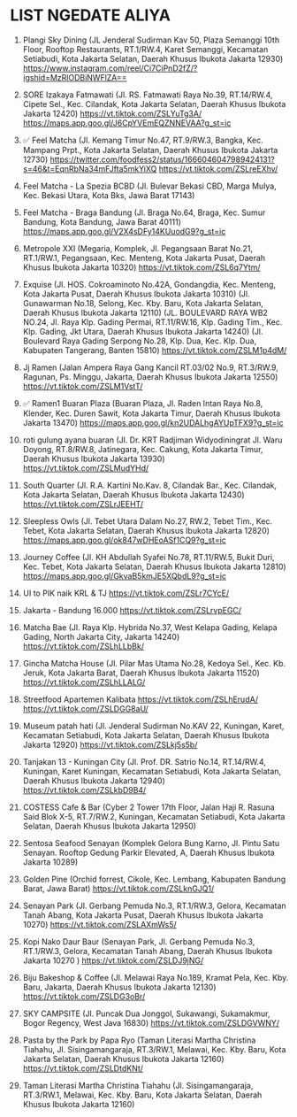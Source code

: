 # LIST NGEDATE ALIYA

1. Plangi Sky Dining (JL Jenderal Sudirman Kav 50, Plaza Semanggi 10th Floor, Rooftop Restaurants, RT.1/RW.4, Karet Semanggi, Kecamatan Setiabudi, Kota Jakarta Selatan, Daerah Khusus Ibukota Jakarta 12930)
https://www.instagram.com/reel/Ci7CiPnD2fZ/?igshid=MzRlODBiNWFlZA==

2. SORE Izakaya Fatmawati (Jl. RS. Fatmawati Raya No.39, RT.14/RW.4, Cipete Sel., Kec. Cilandak, Kota Jakarta Selatan, Daerah Khusus Ibukota Jakarta 12420)
https://vt.tiktok.com/ZSLYuTg3A/
https://maps.app.goo.gl/J6CpYVEmEQZNNEVAA?g_st=ic

3. ✅ Feel Matcha (Jl. Kemang Timur No.47, RT.9/RW.3, Bangka, Kec. Mampang Prpt., Kota Jakarta Selatan, Daerah Khusus Ibukota Jakarta 12730)
https://twitter.com/foodfess2/status/1666046047989424131?s=46&t=EqnRbNa34mFJfta5mkYiXQ
https://vt.tiktok.com/ZSLreEXhv/

4. Feel Matcha - La Spezia BCBD (Jl. Bulevar Bekasi CBD, Marga Mulya, Kec. Bekasi Utara, Kota Bks, Jawa Barat 17143)

5. Feel Matcha - Braga Bandung (Jl. Braga No.64, Braga, Kec. Sumur Bandung, Kota Bandung, Jawa Barat 40111)
https://maps.app.goo.gl/V2X4sDFy14KUuodG9?g_st=ic

6. Metropole XXI (Megaria, Komplek, Jl. Pegangsaan Barat No.21, RT.1/RW.1, Pegangsaan, Kec. Menteng, Kota Jakarta Pusat, Daerah Khusus Ibukota Jakarta 10320)
https://vt.tiktok.com/ZSL6q7Ytm/

7. Exquise
(Jl. HOS. Cokroaminoto No.42A, Gondangdia, Kec. Menteng, Kota Jakarta Pusat, Daerah Khusus Ibukota Jakarta 10310)
(Jl. Gunawarman No.18, Selong, Kec. Kby. Baru, Kota Jakarta Selatan, Daerah Khusus Ibukota Jakarta 12110)
(JL. BOULEVARD RAYA WB2 NO.24, Jl. Raya Klp. Gading Permai, RT.11/RW.16, Klp. Gading Tim., Kec. Klp. Gading, Jkt Utara, Daerah Khusus Ibukota Jakarta 14240)
(Jl. Boulevard Raya Gading Serpong No.28, Klp. Dua, Kec. Klp. Dua, Kabupaten Tangerang, Banten 15810)
https://vt.tiktok.com/ZSLM1p4dM/

8. Jj Ramen (Jalan Ampera Raya Gang Kancil RT.03/02 No.9, RT.3/RW.9, Ragunan, Ps. Minggu, Jakarta, Daerah Khusus Ibukota Jakarta 12550)
https://vt.tiktok.com/ZSLM1VstT/

9. ✅ Ramen1 Buaran Plaza (Buaran Plaza, Jl. Raden Intan Raya No.8, Klender, Kec. Duren Sawit, Kota Jakarta Timur, Daerah Khusus Ibukota Jakarta 13470)
https://maps.app.goo.gl/kn2UDALhgAYUpTFX9?g_st=ic

10. roti gulung ayana buaran (Jl. Dr. KRT Radjiman Widyodiningrat Jl. Waru Doyong, RT.8/RW.8, Jatinegara, Kec. Cakung, Kota Jakarta Timur, Daerah Khusus Ibukota Jakarta 13930)
https://vt.tiktok.com/ZSLMudYHd/

11. South Quarter (Jl. R.A. Kartini No.Kav. 8, Cilandak Bar., Kec. Cilandak, Kota Jakarta Selatan, Daerah Khusus Ibukota Jakarta 12430)
https://vt.tiktok.com/ZSLrJEEHT/

12. Sleepless Owls (Jl. Tebet Utara Dalam No.27, RW.2, Tebet Tim., Kec. Tebet, Kota Jakarta Selatan, Daerah Khusus Ibukota Jakarta 12820)
https://maps.app.goo.gl/ok847wDHEoASf1CQ9?g_st=ic

13. Journey Coffee (Jl. KH Abdullah Syafei No.78, RT.11/RW.5, Bukit Duri, Kec. Tebet, Kota Jakarta Selatan, Daerah Khusus Ibukota Jakarta 12810)
https://maps.app.goo.gl/GkvaB5kmJE5XQbdL9?g_st=ic

14. UI to PIK naik KRL & TJ
https://vt.tiktok.com/ZSLr7CYcE/

15. Jakarta - Bandung 16.000
https://vt.tiktok.com/ZSLrvpEGC/

16. Matcha Bae (Jl. Raya Klp. Hybrida No.37, West Kelapa Gading, Kelapa Gading, North Jakarta City, Jakarta 14240)
https://vt.tiktok.com/ZSLhLLbBk/

17. Gincha Matcha House (Jl. Pilar Mas Utama No.28, Kedoya Sel., Kec. Kb. Jeruk, Kota Jakarta Barat, Daerah Khusus Ibukota Jakarta 11520)
https://vt.tiktok.com/ZSLhLLALG/

18. Streetfood Apartemen Kalibata
https://vt.tiktok.com/ZSLhErudA/
https://vt.tiktok.com/ZSLDGG8aU/

19. Museum patah hati (Jl. Jenderal Sudirman No.KAV 22, Kuningan, Karet, Kecamatan Setiabudi, Kota Jakarta Selatan, Daerah Khusus Ibukota Jakarta 12920)
https://vt.tiktok.com/ZSLkj5s5b/

20. Tanjakan 13 - Kuningan City (Jl. Prof. DR. Satrio No.14, RT.14/RW.4, Kuningan, Karet Kuningan, Kecamatan Setiabudi, Kota Jakarta Selatan, Daerah Khusus Ibukota Jakarta 12940)
https://vt.tiktok.com/ZSLkbD9B4/

21. COSTESS Cafe & Bar (Cyber 2 Tower 17th Floor, Jalan Haji R. Rasuna Said Blok X-5, RT.7/RW.2, Kuningan, Kecamatan Setiabudi, Kota Jakarta Selatan, Daerah Khusus Ibukota Jakarta 12950)

22. Sentosa Seafood Senayan (Komplek Gelora Bung Karno, Jl. Pintu Satu Senayan. Rooftop Gedung Parkir Elevated, A, Daerah Khusus Ibukota Jakarta 10289)

23. Golden Pine (Orchid forrest, Cikole, Kec. Lembang, Kabupaten Bandung Barat, Jawa Barat)
https://vt.tiktok.com/ZSLknGJQ1/

24. Senayan Park (Jl. Gerbang Pemuda No.3, RT.1/RW.3, Gelora, Kecamatan Tanah Abang, Kota Jakarta Pusat, Daerah Khusus Ibukota Jakarta 10270)
https://vt.tiktok.com/ZSLAXmWs5/

25. Kopi Nako Daur Baur (Senayan Park, Jl. Gerbang Pemuda No.3, RT.1/RW.3, Gelora, Kecamatan Tanah Abang, Daerah Khusus Ibukota Jakarta 10270
)
https://vt.tiktok.com/ZSLDJ9jNG/

26. Biju Bakeshop & Coffee (Jl. Melawai Raya No.189, Kramat Pela, Kec. Kby. Baru, Jakarta, Daerah Khusus Ibukota Jakarta 12130)
https://vt.tiktok.com/ZSLDG3oBr/

27. SKY CAMPSITE (Jl. Puncak Dua Jonggol, Sukawangi, Sukamakmur, Bogor Regency, West Java 16830)
https://vt.tiktok.com/ZSLDGVWNY/

28. Pasta by the Park by Papa Ryo (Taman Literasi Martha Christina Tiahahu, Jl. Sisingamangaraja, RT.3/RW.1, Melawai, Kec. Kby. Baru, Kota Jakarta Selatan, Daerah Khusus Ibukota Jakarta 12160)
https://vt.tiktok.com/ZSLDtdKNt/

29. Taman Literasi Martha Christina Tiahahu (Jl. Sisingamangaraja, RT.3/RW.1, Melawai, Kec. Kby. Baru, Kota Jakarta Selatan, Daerah Khusus Ibukota Jakarta 12160)
